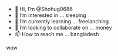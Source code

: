 - 👋 Hi, I’m @Shohug0686
- 👀 I’m interested in ... sleeping
- 🌱 I’m currently learning ... freelanching
- 💞️ I’m looking to collaborate on ... money
- 📫 How to reach me ... bangladesh

<!---
Shohug0686/Shohug0686 is a ✨ special ✨ repository because its `README.md` (this file) appears on your GitHub profile.
You can click the Preview link to take a look at your changes.
--->
wow
